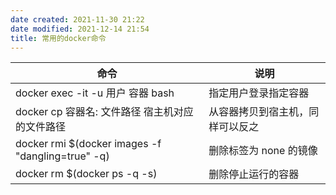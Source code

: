 ```yaml
---
date created: 2021-11-30 21:22
date modified: 2021-12-14 21:54
title: 常用的docker命令
---
```

| 命令                                              | 说明                             |
| ------------------------------------------------- | -------------------------------- |
| docker exec -it -u 用户 容器 bash                 | 指定用户登录指定容器             |
| docker cp 容器名: 文件路径  宿主机对应的文件路径   | 从容器拷贝到宿主机，同样可以反之 |
| docker rmi $(docker images -f "dangling=true" -q) | 删除标签为 none 的镜像           |
| docker rm $(docker ps -q -s)                      | 删除停止运行的容器               |

